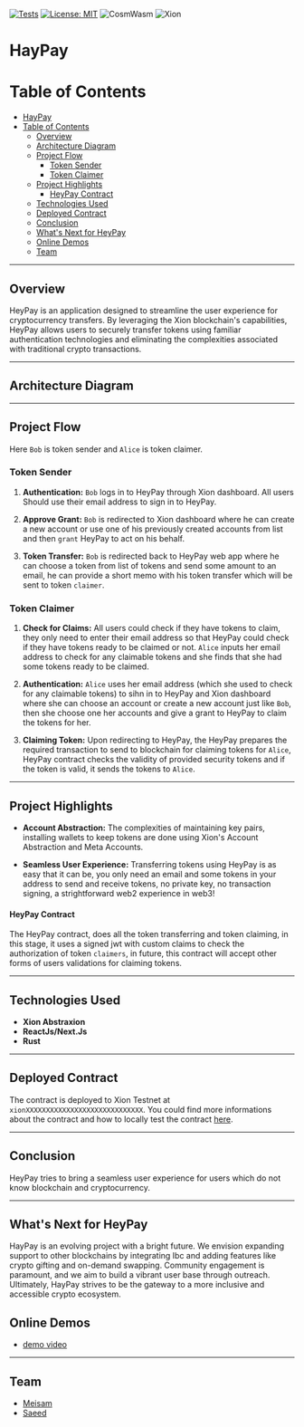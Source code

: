 [![Tests](https://github.com/omni001s/front_test/actions/workflows/Basic.yml/badge.svg)](https://github.com/omni001s/front_test/actions/workflows/Basic.yml)
[![License: MIT](https://img.shields.io/badge/License-MIT-yellow.svg)](https://opensource.org/licenses/MIT)
![CosmWasm](https://img.shields.io/badge/CosmWasm-green)
![Xion](https://img.shields.io/badge/Xion-black)
# HayPay

# Table of Contents
- [HayPay](#haypay)
- [Table of Contents](#table-of-contents)
  - [Overview](#overview)
  - [Architecture Diagram](#architecture-diagram)
  - [Project Flow](#project-flow)
    - [Token Sender](#token-sender)
    - [Token Claimer](#token-claimer)
  - [Project Highlights](#project-highlights)
      - [HeyPay Contract](#heypay-contract)
  - [Technologies Used](#technologies-used)
  - [Deployed Contract](#deployed-contract)
  - [Conclusion](#conclusion)
  - [What's Next for HeyPay](#whats-next-for-heypay)
  - [Online Demos](#online-demos)
  - [Team](#team)

***
## Overview

HeyPay is an application designed to streamline the user experience for cryptocurrency transfers. By leveraging the Xion blockchain's capabilities, HeyPay allows users to securely transfer tokens using familiar authentication technologies and eliminating the complexities associated with traditional crypto transactions.
***
## Architecture Diagram

<!-- ![image](https://github.com/XXXXX) -->

***
## Project Flow

Here `Bob` is token sender and `Alice` is token claimer.
### Token Sender
1. **Authentication:** `Bob` logs in to HeyPay through Xion dashboard. All users Should use their email address to sign in to HeyPay.

2. **Approve Grant:** `Bob` is redirected to Xion dashboard where he can create a new account or use one of his previously created accounts from list and then `grant` HeyPay to act on his behalf.

3. **Token Transfer:** `Bob` is redirected back to HeyPay web app where he can choose a token from list of tokens and send some amount to an email, he can provide a short memo with his token transfer which will be sent to token `claimer`.

### Token Claimer
1. **Check for Claims:** All users could check if they have tokens to claim, they only need to enter their email address so that HeyPay could check if they have tokens ready to be claimed or not. `Alice` inputs her email address to check for any claimable tokens and she finds that she had some tokens ready to be claimed.

2. **Authentication:** `Alice` uses her email address (which she used to check for any claimable tokens) to sihn in to HeyPay and Xion dashboard where she can choose an account or create a new account just like `Bob`, then she choose one her accounts and give a grant to HeyPay to claim the tokens for her.

3. **Claiming Token:** Upon redirecting to HeyPay, the HeyPay prepares the required transaction to send to blockchain for claiming tokens for `Alice`, HeyPay contract checks the validity of provided security tokens and if the token is valid, it sends the tokens to `Alice`.

***
## Project Highlights

- **Account Abstraction:** The complexities of maintaining key pairs, installing wallets to keep tokens are done using Xion's Account Abstraction and Meta Accounts.

- **Seamless User Experience:** Transferring tokens using HeyPay is as easy that it can be, you only need an email and some tokens in your address to send and receive tokens, no private key, no transaction signing, a strightforward web2 experience in web3!

#### HeyPay Contract

The HeyPay contract, does all the token transferring and token claiming, in this stage, it uses a signed jwt with custom claims to check the authorization of token `claimers`, in future, this contract will accept other forms of users validations for claiming tokens. 

***
## Technologies Used

- **Xion Abstraxion**
- **ReactJs/Next.Js**
- **Rust**
***
## Deployed Contract

The contract is deployed to Xion Testnet at `xionXXXXXXXXXXXXXXXXXXXXXXXXXXXXX`.
You could find more informations about the contract and how to locally test the contract [here](https://github.com/omni001s/HeyPay/tree/contract).


***
## Conclusion

HeyPay tries to bring a seamless user experience for users which do not know blockchain and cryptocurrency.
***
## What's Next for HeyPay

HayPay is an evolving project with a bright future. We envision expanding support to other blockchains by integrating Ibc and adding features like crypto gifting and on-demand swapping. Community engagement is paramount, and we aim to build a vibrant user base through outreach. Ultimately, HayPay strives to be the gateway to a more inclusive and accessible crypto ecosystem.

<!-- send notification to receiver that they have some tokens that are able to be claimed -->

## Online Demos
- [demo video](https://youtu.be/xxxxxxxxxxx)

<!-- - [online demo](https://omni001s.github.io/HeyPay/) -->


***
## Team
- [Meisam](https://www.github.com/meisamtaher)
- [Saeed](https://www.github.com/omni001s)

